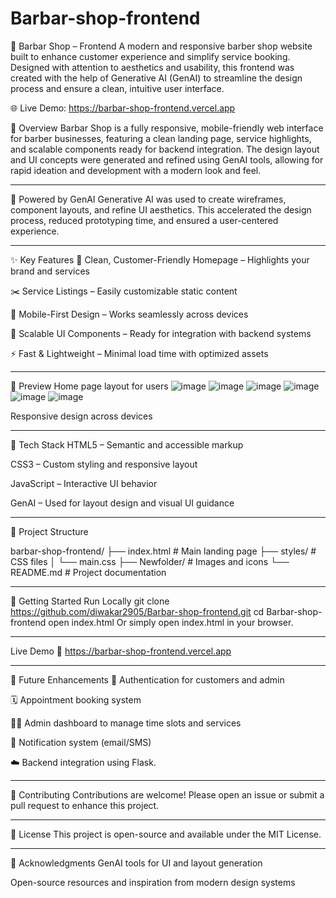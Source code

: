 # Barbar-shop-frontend
💈 Barbar Shop – Frontend
A modern and responsive barber shop website built to enhance customer experience and simplify service booking. Designed with attention to aesthetics and usability, this frontend was created with the help of Generative AI (GenAI) to streamline the design process and ensure a clean, intuitive user interface.

🌐 Live Demo: https://barbar-shop-frontend.vercel.app

🌟 Overview
Barbar Shop is a fully responsive, mobile-friendly web interface for barber businesses, featuring a clean landing page, service highlights, and scalable components ready for backend integration.
The design layout and UI concepts were generated and refined using GenAI tools, allowing for rapid ideation and development with a modern look and feel.
***
🧠 Powered by GenAI
Generative AI was used to create wireframes, component layouts, and refine UI aesthetics. This accelerated the design process, reduced prototyping time, and ensured a user-centered experience.
***
✨ Key Features
🧔 Clean, Customer-Friendly Homepage – Highlights your brand and services

✂️ Service Listings – Easily customizable static content

📱 Mobile-First Design – Works seamlessly across devices

🎯 Scalable UI Components – Ready for integration with backend systems

⚡ Fast & Lightweight – Minimal load time with optimized assets
***
📸 Preview
Home page layout for users
![image](https://github.com/user-attachments/assets/389fb899-0a9a-4d03-a6bb-687d19e3e6a4)
![image](https://github.com/user-attachments/assets/6efb28ef-6b4c-46fc-b3c2-1c37f77f3dd6)
![image](https://github.com/user-attachments/assets/66aab03c-cc8b-4d4d-b1e8-d19c258f5520)
![image](https://github.com/user-attachments/assets/54040898-d7ea-41cc-b0e9-dfe23b00e9ce)
![image](https://github.com/user-attachments/assets/b101b0ec-d290-4ae2-8fdb-f34d46cb8be3)
![image](https://github.com/user-attachments/assets/47068710-2b3a-451e-99ca-5ebcd94388f7)

Responsive design across devices
***
🔧 Tech Stack
HTML5 – Semantic and accessible markup

CSS3 – Custom styling and responsive layout

JavaScript – Interactive UI behavior

GenAI – Used for layout design and visual UI guidance
***
📁 Project Structure

barbar-shop-frontend/
├── index.html             # Main landing page
├── styles/                # CSS files
│   └── main.css
├── Newfolder/                # Images and icons
└── README.md              # Project documentation
***
🚀 Getting Started
Run Locally
git clone https://github.com/diwakar2905/Barbar-shop-frontend.git
cd Barbar-shop-frontend
open index.html
Or simply open index.html in your browser.
***
Live Demo
🔗 https://barbar-shop-frontend.vercel.app
***
🧩 Future Enhancements
🔐 Authentication for customers and admin

🗓️ Appointment booking system

🧑‍💼 Admin dashboard to manage time slots and services

📩 Notification system (email/SMS)

☁️ Backend integration using Flask.
***
🤝 Contributing
Contributions are welcome!
Please open an issue or submit a pull request to enhance this project.
***
📄 License
This project is open-source and available under the MIT License.
***
🙌 Acknowledgments
GenAI tools for UI and layout generation

Open-source resources and inspiration from modern design systems
